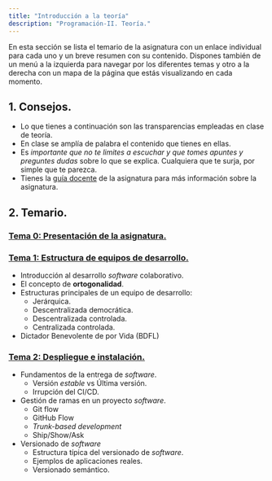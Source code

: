 ```yaml
---
title: "Introducción a la teoría"
description: "Programación-II. Teoría."
---
```


En esta sección se lista el temario de la asignatura con un enlace individual para cada uno y un breve resumen con su contenido. Dispones también de un menú a la izquierda para navegar por los diferentes temas y otro a la derecha con un mapa de la página que estás visualizando en cada momento.

## <span class="section-num">1.</span> Consejos.

-   Lo que tienes a continuación son las transparencias empleadas en
    clase de teoría.
-   En clase se amplía de palabra el contenido que tienes en ellas.
-   Es _importante que no te limites a escuchar y que tomes apuntes y
    preguntes dudas_ sobre lo que se explica. Cualquiera que te surja,
    por simple que te parezca.
-   Tienes la [guía docente](https://cvnet.cpd.ua.es/Guia-Docente/GuiaDocente/Index?wlengua=es&wcodasi=33709&scaca=2024-25) de la asignatura para más información sobre la asignatura.


## <span class="section-num">2.</span> Temario.


### [Tema 0: Presentación de la asignatura.](/diapositivas/teoria/01-intro.html)
### [Tema 1: Estructura de equipos de desarrollo.](/diapositivas/teoria/02-estructura-ed.html)
 - Introducción al desarrollo _software_ colaborativo.
 - El concepto de **ortogonalidad**.
 - Estructuras principales de un equipo de desarrollo:
    - Jerárquica.
    - Descentralizada democrática.
    - Descentralizada controlada.
    - Centralizada controlada.
- Dictador Benevolente de por Vida (BDFL)

### [Tema 2: Despliegue e instalación.](/diapositivas/teoria/03-despliegue-instalacion.html)

- Fundamentos de la entrega de _software_.
    - Versión _estable_ vs Última versión.
    - Irrupción del CI/CD.
- Gestión de ramas en un proyecto _software_.
    - Git flow
    - GitHub Flow
    - _Trunk-based development_
    - Ship/Show/Ask
- Versionado de _software_
    - Estructura típica del versionado de _software_.
    - Ejemplos de aplicaciones reales.
    - Versionado semántico.